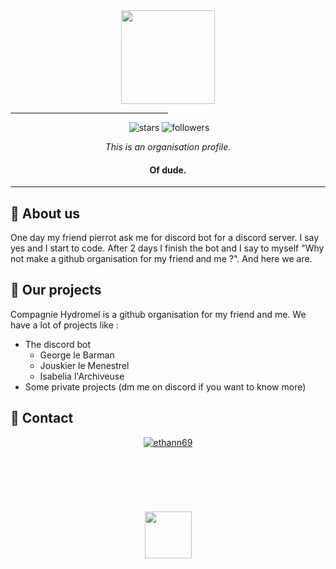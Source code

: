 <div id="header" align="center">
  <img src="https://github.com/Compagnie-Hydromel/.github/blob/main/profile/img/logo.gif?raw=true" width="150"/>
</div>
<hr style="width:50%">
<div align="center">
  <img src="https://contrib.rocks/image?repo=Compagnie-Hydromel/CompagnieHydromel" alt=""/> <br>
  <img src="https://visitor-badge.laobi.icu/badge?page_id=Compagnie-Hydromel.CompagnieHydromel" alt="">
  <img src="https://img.shields.io/github/stars/Compagnie-Hydromel?label=Stars" alt="stars">
  <img alt="followers" src="https://img.shields.io/github/followers/Compagnie-Hydromel?label=Followers&style=social"><br>
  
  <i>This is an organisation profile.</i>
  <h4>Of dude.</h4>
</div>
<hr color="orange">

## 📌 About us
One day my friend pierrot ask me for discord bot for a discord server. I say yes and I start to code. After 2 days I finish the bot and I say to myself "Why not make a github organisation for my friend and me ?". And here we are.

## 📌 Our projects
Compagnie Hydromel is a github organisation for my friend and me. We have a lot of projects like :
- The discord bot 
    - George le Barman 
    - Jouskier le Menestrel
    - Isabelia l'Archiveuse
- Some private projects (dm me on discord if you want to know more)

## 📌 Contact
<div align="center">
    <a href="https://discord.com/users/386200134628671492" target="_blank"><img src="https://img.shields.io/badge/ethann69-%231877F2.svg?&style=round-square&logo=discord&logoColor=white" alt="ethann69"></a>
</div>
<br><br><br><br><br><br>
<div align="center">
  <a href="https://shkermit.ch">
    <img src="https://shkermit.ch/ShkermitRTX.png" width="75"/>
  </a>
</div>